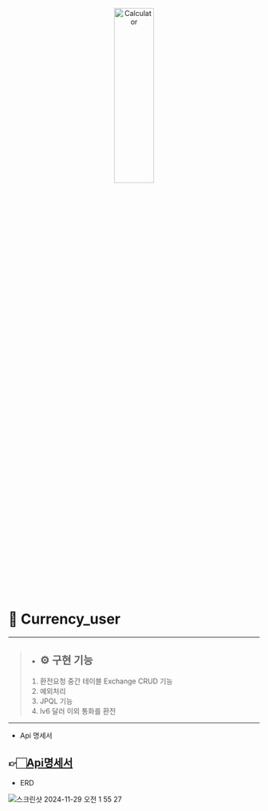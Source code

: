 <p align="center">
<img src="https://www.knnews.co.kr/edb/nimages/2017/03/20170307.01010111000001.01L.jpg" width="40%" height="30%" title="px(픽셀) 크기 설정" alt="Calculator"></img>
</p>

# 📌 Currency_user

---
>- ## ⚙ 구현 기능
>1. 환전요청 중간 테이블 Exchange CRUD 기능
>2. 예외처리
>3. JPQL 기능
>4. lv6 달러 이외 통화를 환전
>

---
- Api 명세서 


👉🏻[Api명세서](https://documenter.getpostman.com/view/39383521/2sAYBXBqa8)
---
- ERD

![스크린샷 2024-11-29 오전 1 55 27](https://github.com/user-attachments/assets/0c1b76bc-eb36-436d-bb4b-18ff285e4acc)